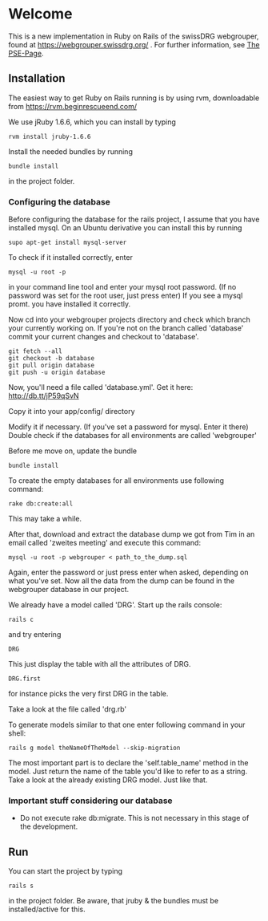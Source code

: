 # Welcome

This is a new implementation in Ruby on Rails of the swissDRG webgrouper, 
found at https://webgrouper.swissdrg.org/ . For further information, see [The PSE-Page](http://pym.unibe.ch/pse/wiki/doku.php?id=pse1:home).

## Installation

The easiest way to get Ruby on Rails running is by using rvm, downloadable from https://rvm.beginrescueend.com/

We use jRuby 1.6.6, which you can install by typing

	rvm install jruby-1.6.6
	
Install the needed bundles by running

	bundle install
	
in the project folder.

### Configuring the database

Before configuring the database for the rails project, I assume that you have installed mysql. On an Ubuntu derivative
you can install this by running

	supo apt-get install mysql-server

To check if it installed correctly, enter
	
	mysql -u root -p

in your command line tool and enter your mysql root password. (If no password was set for the root user, just press enter)
If you see a mysql promt. you have installed it correctly.

Now cd into your webgrouper projects directory and check which branch your currently working on. If you're not on the 
branch called 'database' commit your current changes and checkout to 'database'.

	git fetch --all
	git checkout -b database
	git pull origin database
	git push -u origin database

Now, you'll need a file called 'database.yml'. Get it here: http://db.tt/jP59qSvN

Copy it into your app/config/ directory

Modify it if necessary. (If you've set a password for mysql. Enter it there)
Double check if the databases for all environments are called 'webgrouper'

Before me move on, update the bundle

	bundle install

To create the empty databases for all environments use following command:

	rake db:create:all

This may take a while.

After that, download and extract the database dump we got from Tim in an email called 'zweites meeting' and execute this command:

	mysql -u root -p webgrouper < path_to_the_dump.sql

Again, enter the password or just press enter when asked, depending on what you've set.
Now all the data from the dump can be found in the webgrouper database in our project.

We already have a model called 'DRG'. Start up the rails console:
	
	rails c

and try entering

	DRG

This just display the table with all the attributes of DRG.

	DRG.first

for instance picks the very first DRG in the table.

	
Take a look at the file called 'drg.rb'

To generate models similar to that one enter following command in your shell:

	rails g model theNameOfTheModel --skip-migration

The most important part is to declare the 'self.table_name' method in the model. Just return the name
of the table you'd like to refer to as a string. Take a look at the already existing DRG model. Just like that.

### Important stuff considering our database

* Do not execute rake db:migrate. This is not necessary in this stage of the development.

## Run

You can start the project by typing
	
	rails s

in the project folder. Be aware, that jruby & the bundles must be installed/active for this.

